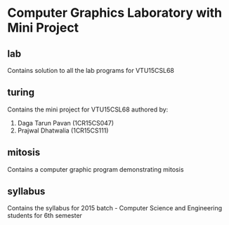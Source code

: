 # Computer Graphics Laboratory with Mini Project

## lab
Contains solution to all the lab programs for VTU15CSL68

## turing
Contains the mini project for VTU15CSL68 authored by:
1. Daga Tarun Pavan (1CR15CS047)
2. Prajwal Dhatwalia (1CR15CS111)

## mitosis
Contains a computer graphic program demonstrating mitosis

## syllabus
Contains the syllabus for 2015 batch - Computer Science and Engineering students for 6th semester
